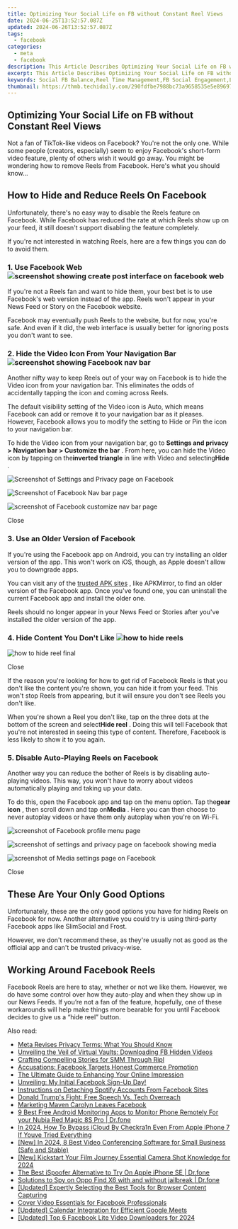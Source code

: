 ```yaml
---
title: Optimizing Your Social Life on FB without Constant Reel Views
date: 2024-06-25T13:52:57.087Z
updated: 2024-06-26T13:52:57.087Z
tags:
  - facebook
categories:
  - meta
  - facebook
description: This Article Describes Optimizing Your Social Life on FB without Constant Reel Views
excerpt: This Article Describes Optimizing Your Social Life on FB without Constant Reel Views
keywords: Social FB Balance,Reel Time Management,FB Social Engagement,Limit Reel Consumption,Healthy FB Habits,FB Life Optimization,Min Reel View Time
thumbnail: https://thmb.techidaily.com/290fdfbe7988bc73a9658535e5e89697be7bda898900fabab3b9425630194609.jpg
---
```


## Optimizing Your Social Life on FB without Constant Reel Views

 Not a fan of TikTok-like videos on Facebook? You're not the only one. While some people (creators, especially) seem to enjoy Facebook's short-form video feature, plenty of others wish it would go away. You might be wondering how to remove Reels from Facebook. Here's what you should know...

## How to Hide and Reduce Reels On Facebook

 Unfortunately, there's no easy way to disable the Reels feature on Facebook. While Facebook has reduced the rate at which Reels show up on your feed, it still doesn't support disabling the feature completely.

 If you're not interested in watching Reels, here are a few things you can do to avoid them.

### 1\. Use Facebook Web ![screenshot showing create post interface on facebook web](https://static1.makeuseofimages.com/wordpress/wp-content/uploads/2021/11/screenshot-showing-create-post-interface-on-facebook-web.JPG)

 If you're not a Reels fan and want to hide them, your best bet is to use Facebook's web version instead of the app. Reels won't appear in your News Feed or Story on the Facebook website.

 Facebook may eventually push Reels to the website, but for now, you're safe. And even if it did, the web interface is usually better for ignoring posts you don't want to see.

### 2\. Hide the Video Icon From Your Navigation Bar ![screenshot showing Facebook nav bar](https://static1.makeuseofimages.com/wordpress/wp-content/uploads/2023/11/screenshot-showing-facebook-nav-bar.jpg)

 Another nifty way to keep Reels out of your way on Facebook is to hide the Video icon from your navigation bar. This eliminates the odds of accidentally tapping the icon and coming across Reels.

 The default visibility setting of the Video icon is Auto, which means Facebook can add or remove it to your navigation bar as it pleases. However, Facebook allows you to modify the setting to Hide or Pin the icon to your navigation bar.

 To hide the Video icon from your navigation bar, go to **Settings and privacy > Navigation bar > Customize the bar** . From here, you can hide the Video icon by tapping on the**inverted triangle** in line with Video and selecting**Hide** .

![Screenshot of Settings and Privacy page on Facebook](https://static1.makeuseofimages.com/wordpress/wp-content/uploads/2023/11/screenshot-of-settings-and-privacy-page-on-facebook.jpg)

![Screenshot of Facebook Nav bar page](https://static1.makeuseofimages.com/wordpress/wp-content/uploads/2023/11/screenshot-of-facebook-nav-bar-page.jpg)

![screenshot of Facebook customize nav bar page](https://static1.makeuseofimages.com/wordpress/wp-content/uploads/2023/11/screenshot-of-facebook-customize-nav-bar-page.jpg)

Close

### 3\. Use an Older Version of Facebook

 If you're using the Facebook app on Android, you can try installing an older version of the app. This won't work on iOS, though, as Apple doesn't allow you to downgrade apps.

 You can visit any of the [trusted APK sites](https://www.makeuseof.com/tag/safe-android-apk-downloads/) , like APKMirror, to find an older version of the Facebook app. Once you've found one, you can uninstall the current Facebook app and install the older one.

 Reels should no longer appear in your News Feed or Stories after you've installed the older version of the app.

###

### 4\. Hide Content You Don't Like ![how to hide reels](https://static1.makeuseofimages.com/wordpress/wp-content/uploads/2023/01/how-to-hide-reels.jpg)

![how to hide reel final](https://static1.makeuseofimages.com/wordpress/wp-content/uploads/2023/01/how-to-hide-reel-final.jpg)

Close

 If the reason you're looking for how to get rid of Facebook Reels is that you don't like the content you're shown, you can hide it from your feed. This won't stop Reels from appearing, but it will ensure you don't see Reels you don't like.

 When you're shown a Reel you don't like, tap on the three dots at the bottom of the screen and select**Hide reel** . Doing this will tell Facebook that you're not interested in seeing this type of content. Therefore, Facebook is less likely to show it to you again.

### 5\. Disable Auto-Playing Reels on Facebook

 Another way you can reduce the bother of Reels is by disabling auto-playing videos. This way, you won't have to worry about videos automatically playing and taking up your data.

 To do this, open the Facebook app and tap on the menu option. Tap the**gear icon** , then scroll down and tap on**Media** . Here you can then choose to never autoplay videos or have them only autoplay when you're on Wi-Fi.

![screenshot of Facebook profile menu page](https://static1.makeuseofimages.com/wordpress/wp-content/uploads/2023/11/screenshot-of-facebook-profile-menu-page.jpg)

![screenshot of settings and privacy page on facebook showing media](https://static1.makeuseofimages.com/wordpress/wp-content/uploads/2023/11/screenshot-of-settings-and-privacy-page-on-facebook-showing-media.jpg)

![screenshot of Media settings page on Facebook](https://static1.makeuseofimages.com/wordpress/wp-content/uploads/2023/11/screenshot-of-media-settings-page-on-facebook.jpg)

Close

## These Are Your Only Good Options

 Unfortunately, these are the only good options you have for hiding Reels on Facebook for now. Another alternative you could try is using third-party Facebook apps like SlimSocial and Frost.

 However, we don't recommend these, as they're usually not as good as the official app and can't be trusted privacy-wise.

## Working Around Facebook Reels

 Facebook Reels are here to stay, whether or not we like them. However, we do have some control over how they auto-play and when they show up in our News Feeds. If you’re not a fan of the feature, hopefully, one of these workarounds will help make things more bearable for you until Facebook decides to give us a “hide reel” button.


<ins class="adsbygoogle"
     style="display:block"
     data-ad-format="autorelaxed"
     data-ad-client="ca-pub-7571918770474297"
     data-ad-slot="1223367746"></ins>



<ins class="adsbygoogle"
     style="display:block"
     data-ad-client="ca-pub-7571918770474297"
     data-ad-slot="8358498916"
     data-ad-format="auto"
     data-full-width-responsive="true"></ins>

<span class="atpl-alsoreadstyle">Also read:</span>
<div><ul>
<li><a href="https://facebook.techidaily.com/meta-revises-privacy-terms-what-you-should-know/"><u>Meta Revises Privacy Terms: What You Should Know</u></a></li>
<li><a href="https://facebook.techidaily.com/unveiling-the-veil-of-virtual-vaults-downloading-fb-hidden-videos/"><u>Unveiling the Veil of Virtual Vaults: Downloading FB Hidden Videos</u></a></li>
<li><a href="https://facebook.techidaily.com/crafting-compelling-stories-for-smm-through-ripl/"><u>Crafting Compelling Stories for SMM Through Ripl</u></a></li>
<li><a href="https://facebook.techidaily.com/accusations-facebook-targets-honest-commerce-promotion/"><u>Accusations: Facebook Targets Honest Commerce Promotion</u></a></li>
<li><a href="https://facebook.techidaily.com/the-ultimate-guide-to-enhancing-your-online-impression/"><u>The Ultimate Guide to Enhancing Your Online Impression</u></a></li>
<li><a href="https://facebook.techidaily.com/unveiling-my-initial-facebook-sign-up-day/"><u>Unveiling: My Initial Facebook Sign-Up Day!</u></a></li>
<li><a href="https://facebook.techidaily.com/instructions-on-detaching-spotify-accounts-from-facebook-sites/"><u>Instructions on Detaching Spotify Accounts From Facebook Sites</u></a></li>
<li><a href="https://facebook.techidaily.com/donald-trumps-fight-free-speech-vs-tech-overreach/"><u>Donald Trump's Fight: Free Speech Vs. Tech Overreach</u></a></li>
<li><a href="https://facebook.techidaily.com/marketing-maven-carolyn-leaves-facebook/"><u>Marketing Maven Carolyn Leaves Facebook</u></a></li>
<li><a href="https://android-location.techidaily.com/9-best-free-android-monitoring-apps-to-monitor-phone-remotely-for-your-nubia-red-magic-8s-pro-drfone-by-drfone-virtual/"><u>9 Best Free Android Monitoring Apps to Monitor Phone Remotely For your Nubia Red Magic 8S Pro | Dr.fone</u></a></li>
<li><a href="https://activate-lock.techidaily.com/in-2024-how-to-bypass-icloud-by-checkra1n-even-from-apple-iphone-7-if-youve-tried-everything-by-drfone-ios/"><u>In 2024, How To Bypass iCloud By Checkra1n Even From Apple iPhone 7 If Youve Tried Everything</u></a></li>
<li><a href="https://screen-mirroring-recording.techidaily.com/new-in-2024-8-best-video-conferencing-software-for-small-business-safe-and-stable/"><u>[New] In 2024, 8 Best Video Conferencing Software for Small Business (Safe and Stable)</u></a></li>
<li><a href="https://fox-direct.techidaily.com/new-kickstart-your-film-journey-essential-camera-shot-knowledge-for-2024/"><u>[New] Kickstart Your Film Journey  Essential Camera Shot Knowledge for 2024</u></a></li>
<li><a href="https://ios-pokemon-go.techidaily.com/the-best-ispoofer-alternative-to-try-on-apple-iphone-se-drfone-by-drfone-virtual-ios/"><u>The Best iSpoofer Alternative to Try On Apple iPhone SE | Dr.fone</u></a></li>
<li><a href="https://android-location-track.techidaily.com/solutions-to-spy-on-oppo-find-x6-with-and-without-jailbreak-drfone-by-drfone-virtual-android/"><u>Solutions to Spy on Oppo Find X6 with and without jailbreak | Dr.fone</u></a></li>
<li><a href="https://digital-screen-recording.techidaily.com/updated-expertly-selecting-the-best-tools-for-browser-content-capturing/"><u>[Updated] Expertly Selecting the Best Tools for Browser Content Capturing</u></a></li>
<li><a href="https://facebook-clips.techidaily.com/cover-video-essentials-for-facebook-professionals/"><u>Cover Video Essentials for Facebook Professionals</u></a></li>
<li><a href="https://visual-screen-recording.techidaily.com/updated-calendar-integration-for-efficient-google-meets/"><u>[Updated] Calendar Integration for Efficient Google Meets</u></a></li>
<li><a href="https://facebook-clips.techidaily.com/updated-top-6-facebook-lite-video-downloaders-for-2024/"><u>[Updated] Top 6 Facebook Lite Video Downloaders for 2024</u></a></li>
</ul></div>
